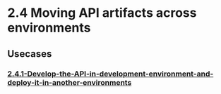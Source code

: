 #  2.4 Moving API artifacts across environments

## Usecases

### [2.4.1-Develop-the-API-in-development-environment-and-deploy-it-in-another-environments](https://github.com/prasa7/product-apim/tree/product-scenarios/product-scenarios/2-Collaborative-API-Development/2.4-Moving-API-artifacts-across-environments/2.4.1-Develop-the-API-in-development-environment-and-deploy-it-in-another-environment)
